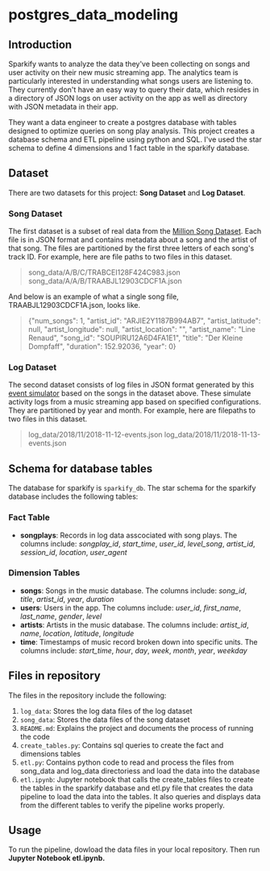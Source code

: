 # postgres_data_modeling

## Introduction
Sparkify wants to analyze the data they've been collecting on songs and user activity on their new music streaming app. The analytics team is particularly interested in understanding what songs users are listening to. They currently don't have an easy way to query their data, which resides in a directory of JSON logs on user activity on the app as well as directory with JSON metadata in their app.

They want a data engineer to create a postgres database with tables designed to optimize queries on song play analysis. This project creates a database schema and ETL pipeline using python and SQL. I've used the star schema to define 4 dimensions and 1 fact table in the sparkify database. 

## Dataset
There are two datasets for this project: **Song Dataset** and **Log Dataset**. 

### Song Dataset
The first dataset is a subset of real data from the [Million Song Dataset](http://millionsongdataset.com/). Each file is in JSON format and contains metadata about a song and the artist of that song. The files are partitioned by the first three letters of each song's track ID. For example, here are file paths to two files in this dataset.

> song_data/A/B/C/TRABCEI128F424C983.json
> song_data/A/A/B/TRAABJL12903CDCF1A.json

And below is an example of what a single song file, TRAABJL12903CDCF1A.json, looks like.
> {"num_songs": 1, "artist_id": "ARJIE2Y1187B994AB7", "artist_latitude": null, "artist_longitude": null, "artist_location": "", "artist_name": "Line Renaud", "song_id": "SOUPIRU12A6D4FA1E1", "title": "Der Kleine Dompfaff", "duration": 152.92036, "year": 0}

### Log Dataset
The second dataset consists of log files in JSON format generated by this [event simulator](https://github.com/Interana/eventsim) based on the songs in the dataset above. These simulate activity logs from a music streaming app based on specified configurations. They are partitioned by year and month. For example, here are filepaths to two files in this dataset.

> log_data/2018/11/2018-11-12-events.json
> log_data/2018/11/2018-11-13-events.json

## Schema for database tables
The database for sparkify is `sparkify_db`. The star schema for the sparkify database includes the following tables:

### Fact Table
- **songplays**: Records in log data asscociated with song plays. The columns include: *songplay_id*, *start_time*, *user_id*, *level_song*, *artist_id*, *session_id*, *location*, *user_agent*

### Dimension Tables
- **songs**: Songs in the music database. The columns include: *song_id*, *title*, *artist_id*, *year*, *duration*
- **users**: Users in the app. The columns include: *user_id*, *first_name*, *last_name*, *gender*, *level*
- **artists**: Artists in the music database. The columns include: *artist_id*, *name*, *location*, *latitude*, *longitude*
- **time**: Timestamps of music record broken down into specific units. The columns include: *start_time*, *hour*, *day*, *week*, *month*, *year*, *weekday*


## Files in repository
The files in the repository include the following:
1. `log_data`: Stores the log data files of the log dataset
2. `song_data`: Stores the data files of the song dataset
3. `README.md`: Explains the project and documents the process of running the code
4. `create_tables.py`: Contains sql queries to create the fact and dimensions tables 
5. `etl.py`: Contains python code to read and process the files from song_data and log_data directoriess and load the data into the database
6. `etl.ipynb`: Jupyter notebook that calls the create_tables files to create the tables in the sparkify database and etl.py file that creates the data pipeline to load the data into the tables. It also queries and displays data from the different tables to verify the pipeline works properly.

## Usage 
To run the pipeline, dowload the data files in your local repository. Then run **Jupyter Notebook etl.ipynb.**